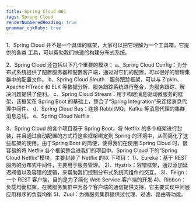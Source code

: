 ```yaml
---
title: Spring Cloud 001
tags: Spring Cloud
renderNumberedHeading: true
grammar_cjkRuby: true
---
```


1、Spring Cloud 并不是一个具体的框架，大家可以把它理解为一个工具箱，它提供的各类 工具，可以帮助我们快速的构建分布式系统。 

2、Spring Cloud 还包括以下几个重要的模块： 
a、Spring Cloud Config：为分布式系统提供了配置服务器和配置客户端，通过对它们的配置，可以很好的管理集群中的配置文件。 
b、Spring Cloud Sleuth：服务跟踪框架，可以与 Zipkin、Apache HTrace 和 ELK 等数据分析、服务跟踪系统进行整合，为服务跟踪、解决问题提供了便利。 
c、Spring Cloud Stream：用于构建消息驱动微服务的框架，该框架在 Spring Boot 的基础上，整合了“Spring Integration”来连接消息代理中间件。 
d、Spring Cloud Bus：连接 RabbitMQ、Kafka 等消息代理的集群消息总线。
e、Spring Cloud Netflix

3、Spring Cloud 的各个项目基于 Spring Boot，将 Netflix 的多个框架进行封装，并且通过自动配置的方式将这些框架绑定到 Spring 的环境中，从而简化了这些框架的使用。由于Spring Boot 的简便，使得我们在使用 Spring Cloud 时，很容易的将 Netflix 各个框架整合进我们的项目中。Spring Cloud 下的“Spring Cloud Netflix”模块，主要封装了 Netflix 的以 
下项目：
1)、Eureka：基于 REST 服务的分布式中间件，主要用于服务管理。 
2)、Hystrix：容错框架，通过添加延迟阀值以及容错的逻辑，来帮助我们控制分布式系统间组件的交互。 
3)、Feign：一个 REST 客户端，目的是为了简化 Web Service 客户端的开发 
4)、Ribbon：负载均衡框架，在微服务集群中为各个客户端的通信提供支持，它主要实现中间层应用程序的负载均衡 
5)、Zuul：为微服务集群提供过代理、过滤、路由等功能。
